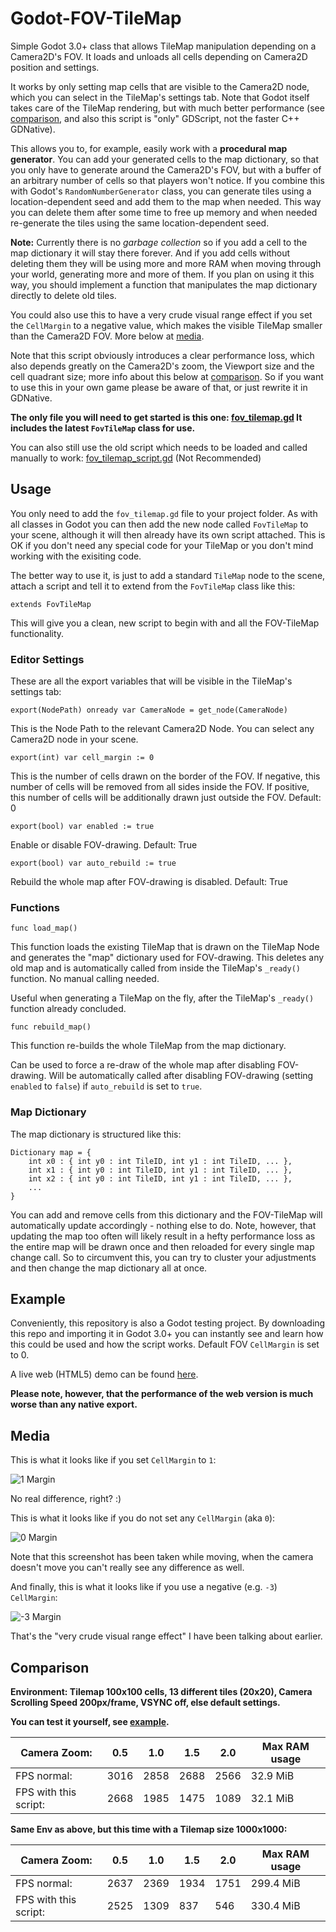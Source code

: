 # Godot-FOV-TileMap

Simple Godot 3.0+ class that allows TileMap manipulation depending on a Camera2D's FOV. It loads and unloads all cells depending on Camera2D position and settings.

It works by only setting map cells that are visible to the Camera2D node, which you can select in the TileMap's settings tab. Note that Godot itself takes care of the TileMap rendering, but with much better performance (see [comparison](#comparison), and also this script is "only" GDScript, not the faster C++ GDNative).

This allows you to, for example, easily work with a **procedural map generator**. You can add your generated cells to the map dictionary, so that you only have to generate around the Camera2D's FOV, but with a buffer of an arbitrary number of cells so that players won't notice. If you combine this with Godot's `RandomNumberGenerator` class, you can generate tiles using a location-dependent seed and add them to the map when needed. This way you can delete them after some time to free up memory and when needed re-generate the tiles using the same location-dependent seed.

**Note:** Currently there is no *garbage collection* so if you add a cell to the map dictionary it will stay there forever. And if you add cells without deleting them they will be using more and more RAM when moving through your world, generating more and more of them. If you plan on using it this way, you should implement a function that manipulates the map dictionary directly to delete old tiles.

You could also use this to have a very crude visual range effect if you set the `CellMargin` to a negative value, which makes the visible TileMap smaller than the Camera2D FOV. More below at [media](#media).

Note that this script obviously introduces a clear performance loss, which also depends greatly on the Camera2D's zoom, the Viewport size and the cell quadrant size;
more info about this below at [comparison](#comparison).
So if you want to use this in your own game please be aware of that, or just rewrite it in GDNative.

**The only file you will need to get started is this one: [fov_tilemap.gd](fov_tilemap.gd)
It includes the latest `FovTileMap` class for use.**

You can also still use the old script which needs to be loaded and called manually to work: [fov_tilemap_script.gd](https://github.com/Phoenix1747/Godot-FOV-TileMap/blob/v1.0.0/fov_tilemap.gd)
(Not Recommended)

## Usage

You only need to add the `fov_tilemap.gd` file to your project folder. As with all classes in Godot you can then add the new node called `FovTileMap` to your scene, although it will then already have its own script attached. This is OK if you don't need any special code for your TileMap or you don't mind working with the exisiting code.

The better way to use it, is just to add a standard `TileMap` node to the scene, attach a script and tell it to extend from the `FovTileMap` class like this:

```gdscript
extends FovTileMap
```

This will give you a clean, new script to begin with and all the FOV-TileMap functionality.

### Editor Settings

These are all the export variables that will be visible in the TileMap's settings tab:

```gdscript
export(NodePath) onready var CameraNode = get_node(CameraNode)
```

This is the Node Path to the relevant Camera2D Node. You can select any Camera2D node in your scene.

```gdscript
export(int) var cell_margin := 0
```

This is the number of cells drawn on the border of the FOV.
If negative, this number of cells will be removed from all sides inside the FOV.
If positive, this number of cells will be additionally drawn just outside the FOV.
Default: 0

```gdscript
export(bool) var enabled := true
```

Enable or disable FOV-drawing. Default: True

```gdscript
export(bool) var auto_rebuild := true
```

Rebuild the whole map after FOV-drawing is disabled. Default: True

### Functions

```gdscript
func load_map()
```

This function loads the existing TileMap that is drawn on the TileMap Node and generates the "map" dictionary used for FOV-drawing.
This deletes any old map and is automatically called from inside the TileMap's `_ready()` function. No manual calling needed.

Useful when generating a TileMap on the fly, after the TileMap's `_ready()` function already concluded.

```gdscript
func rebuild_map()
```

This function re-builds the whole TileMap from the map dictionary.

Can be used to force a re-draw of the whole map after disabling FOV-drawing. Will be automatically called after disabling FOV-drawing (setting `enabled` to `false`) if `auto_rebuild` is set to `true`.

### Map Dictionary

The map dictionary is structured like this:

```gdscript
Dictionary map = {
    int x0 : { int y0 : int TileID, int y1 : int TileID, ... },
    int x1 : { int y0 : int TileID, int y1 : int TileID, ... },
    int x2 : { int y0 : int TileID, int y1 : int TileID, ... },
    ...
}
```

You can add and remove cells from this dictionary and the FOV-TileMap will automatically update accordingly - nothing else to do.
Note, however, that updating the map too often will likely result in a hefty performance loss as the entire map will be drawn once and then reloaded for every single map change call. So to circumvent this, you can try to cluster your adjustments and then change the map dictionary all at once.

## Example

Conveniently, this repository is also a Godot testing project. By downloading this repo and importing it in Godot 3.0+ you can instantly see
and learn how this could be used and how the script works. Default FOV `CellMargin` is set to 0.

A live web (HTML5) demo can be found [here](https://phoenix1747.github.io/Godot-FOV-TileMap/).

**Please note, however, that the performance of the web version is much worse than any native export.**

## Media

This is what it looks like if you set `CellMargin` to `1`:

![1 Margin](screenshots/gif1.gif)

No real difference, right? :)

This is what it looks like if you do not set any `CellMargin` (aka `0`):

![0 Margin](screenshots/gif2.gif)

Note that this screenshot has been taken while moving, when the camera doesn't move you can't really see any difference as well.

And finally, this is what it looks like if you use a negative (e.g. `-3`) `CellMargin`:

![-3 Margin](screenshots/gif3.gif)

That's the "very crude visual range effect" I have been talking about earlier.

## Comparison

**Environment: Tilemap 100x100 cells, 13 different tiles (20x20), Camera Scrolling Speed 200px/frame, VSYNC off, else default settings.**

**You can test it yourself, see [example](#example).**

|Camera Zoom: | 0.5 |	1.0 | 1.5 | 2.0 | Max RAM usage |
| --- | --- | --- | --- | --- | --- |
|FPS normal: | 3016 | 2858 | 2688 | 2566 | 32.9 MiB |
|FPS with this script: | 2668 | 1985 | 1475 | 1089 | 32.1 MiB |

**Same Env as above, but this time with a Tilemap size 1000x1000:**

|Camera Zoom: | 0.5 |	1.0 | 1.5 | 2.0 | Max RAM usage |
| --- | --- | --- | --- | --- | --- |
|FPS normal: | 2637 | 2369 | 1934 | 1751 | 299.4 MiB |
|FPS with this script: | 2525 | 1309 | 837 | 546 | 330.4 MiB |
